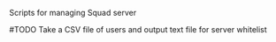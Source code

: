 Scripts for managing Squad server

#TODO
Take a CSV file of users and output text file for server whitelist

